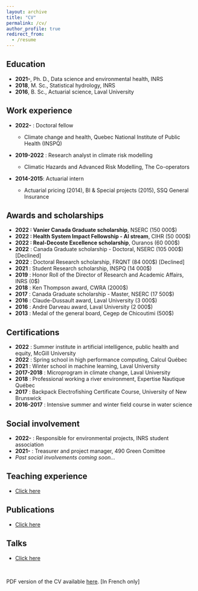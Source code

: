 ```yaml
---
layout: archive
title: "CV"
permalink: /cv/
author_profile: true
redirect_from:
  - /resume
---
```


Education
---------------
* **2021-**, Ph. D., Data science and environmental health, INRS
* **2018**, M. Sc., Statistical hydrology, INRS
* **2016**, B. Sc., Actuarial science, Laval University

Work experience
---------------

* **2022-** : Doctoral fellow
  * Climate change and health, Quebec National Institute of Public Health (INSPQ)

* **2019-2022** : Research analyst in climate risk modelling
  * Climatic Hazards and Advanced Risk Modelling, The Co-operators

* **2014-2015**: Actuarial intern
  * Actuarial pricing (2014), BI & Special projects (2015), SSQ General Insurance
  
Awards and scholarships
---------------

* **2022 : Vanier Canada Graduate scholarship**, NSERC (150 000$)
* **2022 : Health System Impact Fellowship - AI stream**, CIHR (50 000$)
* **2022 : Real-Decoste Excellence scholarship**, Ouranos (60 000$)
* **2022** : Canada Graduate scholarship - Doctoral, NSERC (105 000$) [Declined]
* **2022** : Doctoral Research scholarship, FRQNT (84 000$) [Declined]
* **2021** : Student Research scholarship, INSPQ (14 000$)
* **2019** : Honor Roll of the Director of Research and Academic Affairs, INRS (0$)
* **2018** : Ken Thompson award, CWRA (2000$)
* **2017** : Canada Graduate scholarship - Master, NSERC (17 500$)
* **2016** : Claude-Dussault award, Laval University (3 000$)
* **2016** : André Darveau award, Laval University (2 000$)
* **2013** : Medal of the general board, Cegep de Chicoutimi (500$)

Certifications
-------------------

* **2022** : Summer institute in artificial intelligence, public health and equity, McGill University
* **2022** : Spring school in high performance computing, Calcul Québec
* **2021** : Winter school in machine learning, Laval University
* **2017-2018** : Microprogram in climate change, Laval University
* **2018** : Professional working a river environment, Expertise Nautique Québec
* **2017** : Backpack Electrofishing Certificate Course, University of New Brunswick
* **2016-2017** : Intensive summer and winter field course in water science

Social involvement
-------------------

* **2022-** : Responsible for environmental projects, INRS student association
* **2021-** : Treasurer and project manager, 490 Green Comittee
* *Past social involvements coming soon...*

Teaching experience
---------------

* [Click here](https://jeremieboudreault.github.io/teaching/)

Publications
---------------

* [Click here](https://jeremieboudreault.github.io/research/)

Talks
---------------

* [Click here](https://jeremieboudreault.github.io/talks/)


<br />

PDF version of the CV available [here](../files/cv_jeremie_boudreault_2022_08.pdf). [In French only]